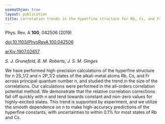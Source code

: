 ```yaml
---
usemathjax: true
layout: publication
title: Correlation trends in the hyperfine structure for Rb, Cs, and Fr, and high-accuracy predictions for hyperfine constants
---
```


Phys. Rev. A **100**, 042506 (2019)

[doi:10.1103/PhysRevA.100.042506](http://dx.doi.org/10.1103/PhysRevA.100.042506)

[arXiv:1907.02657](http://arxiv.org/abs/1907.02657)

_S. J. Grunefeld, B. M. Roberts, J. S. M. Ginges_


We have performed high-precision calculations of the hyperfine structure for n 2S_1/2 and n 2P_1/2 states of the alkali-metal atoms Rb, Cs, and Fr across principal quantum number n, and studied the trend in the size of the correlations. Our calculations were performed in the all-orders correlation potential method. We demonstrate that the relative correlation corrections fall off quickly with n and tend towards constant and non-zero values for highly-excited states. This trend is supported by experiment, and we utilize the smooth dependence on n to make high-accuracy predictions of the hyperfine constants, with uncertainties to within 0.1% for most states of Rb and Cs.


